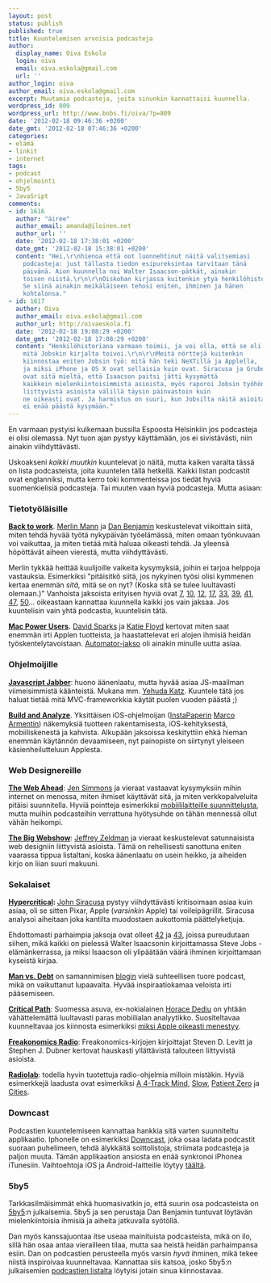 ```yaml
---
layout: post
status: publish
published: true
title: Kuuntelemisen arvoisia podcasteja
author:
  display_name: Oiva Eskola
  login: oiva
  email: oiva.eskola@gmail.com
  url: ''
author_login: oiva
author_email: oiva.eskola@gmail.com
excerpt: Muutamia podcasteja, joita sinunkin kannattaisi kuunnella.
wordpress_id: 809
wordpress_url: http://www.bobs.fi/oiva/?p=809
date: '2012-02-18 09:46:36 +0200'
date_gmt: '2012-02-18 07:46:36 +0200'
categories:
- elämä
- linkit
- internet
tags:
- podcast
- ohjelmointi
- 5by5
- JavaSript
comments:
- id: 1616
  author: "äiree"
  author_email: amanda@iloinen.net
  author_url: ''
  date: '2012-02-18 17:38:01 +0200'
  date_gmt: '2012-02-18 15:38:01 +0200'
  content: "Hei,\r\nhienoa että oot luonnehtinut näitä valitsemiasi
    podcasteja: just tällasta tiedon esipureksintaa tarvitaan tänä
    päivänä. Aion kuunnella noi Walter Isaacson-pätkät, ainakin
    toisen niistä.\r\n\r\nOiskohan kirjassa kuitenkin ytyä henkilöhistoriana?
    Se siinä ainakin meikäläiseen tehosi eniten, ihminen ja hänen
    kohtalonsa."
- id: 1617
  author: Oiva
  author_email: oiva.eskola@gmail.com
  author_url: http://oivaeskola.fi
  date: '2012-02-18 19:08:29 +0200'
  date_gmt: '2012-02-18 17:08:29 +0200'
  content: "Henkilöhistoriana varmaan toimii, ja voi olla, että se oli se
    mitä Jobskin kirjalta toivoi.\r\n\r\nMeitä nörttejä kuitenkin
    kiinnostaa eniten Jobsin työ: mitä hän teki NeXTillä ja Applella,
    ja miksi iPhone ja OS X ovat sellaisia kuin ovat. Siracusa ja Gruber (http://daringfireball.net/2012/02/walter_isaacson_steve_jobs)
    ovat sitä mieltä, että Isaacson paitsi jätti kysymättä
    kaikkein mielenkiintoisimmista asioista, myös raporoi Jobsin työhön
    liittyvistä asioista välillä täysin päinvastoin kuin
    ne oikeasti ovat. Ja harmistus on suuri, kun Jobsilta näitä asioita
    ei enää päästä kysymään."
---
```

<p>En varmaan pystyisi kulkemaan bussilla Espoosta Helsinkiin jos podcasteja ei olisi olemassa. Nyt tuon ajan pystyy käyttämään, jos ei sivistävästi, niin ainakin viihdyttävästi.</p>
<p>Uskoakseni <em>kaikki muutkin</em> kuuntelevat jo näitä, mutta kaiken varalta tässä on lista podcasteista, joita kuuntelen tällä hetkellä. Kaikki listan podcastit ovat englanniksi, mutta kerro toki kommenteissa jos tiedät hyviä suomenkielisiä podcasteja. Tai muuten vaan hyviä podcasteja. Mutta asiaan:</p>
<a id="more"></a>
<h3>Tietotyöläisille</h3>
<p><strong><a title="Back to Work" href="http://5by5.tv/b2w/54">Back to work</a></strong>. <a href="http://www.merlinmann.com/">Merlin Mann</a> ja <a href="http://benjamin.org/dan/">Dan Benjamin</a> keskustelevat viikoittain siitä, miten tehdä hyvää työtä nykypäivän työelämässä, miten omaan työnkuvaan voi vaikuttaa, ja miten tietää mitä haluaa oikeasti tehdä. Ja yleensä höpöttävät aiheen vierestä, mutta viihdyttävästi.</p>
<p>Merlin tykkää heittää kuulijoille vaikeita kysymyksiä, joihin ei tarjoa helppoja vastauksia. Esimerkiksi "pitäisitkö siitä, jos nykyinen työsi olisi kymmenen kertaa enemmän <em>sitä,</em> mitä se on nyt? (Koska sitä se tulee luultavasti olemaan.)" Vanhoista jaksoista erityisen hyviä ovat <a title="Back to Work #7: Vocational Wheel" href="http://5by5.tv/b2w/7">7</a>, <a title="Back to Work #10: At Last the 'Inspiration' Show" href="http://5by5.tv/b2w/10">10</a>, <a title="Back to Work #12: Chewie's Medal is Not Canonical" href="http://5by5.tv/b2w/12">12</a>, <a title="Back to Work #17: Brick Building Full of Lies" href="http://5by5.tv/b2w/17">17</a>, <a title="Back to Work #33: The Hypocrite You Can Live With" href="http://5by5.tv/b2w/33">33</a>, <a title="Back to Work #39: A Source of Rice with Velocity" href="http://5by5.tv/b2w/39">39</a>, <a title="Back to Work #41: Carpal Tunnel Diem" href="http://5by5.tv/b2w/41">41</a>, <a title="Back to Work #47: Utter Failure &amp; Hotel Steak" href="http://5by5.tv/b2w/47">47</a>, <a title="Back to Work #50: The Pork Soup Paradox" href="http://5by5.tv/b2w/50">50</a>... oikeastaan kannattaa kuunnella kaikki jos vain jaksaa. Jos kuuntelisin vain yhtä podcastia, kuuntelisin tätä.</p>
<p><strong><a title="Mac Power Users" href="http://5by5.tv/mpu">Mac Power Users</a>.</strong> <a href="http://www.macsparky.com/">David Sparks</a> ja <a href="http://katiefloyd.me/">Katie Floyd</a> kertovat miten saat enemmän irti Applen tuotteista, ja haastattelevat eri alojen ihmisiä heidän työskentelytavoistaan. <a title="Mac Power Users #70: Using Automator with Ben Waldie" href="http://5by5.tv/mpu/70">Automator-jakso</a> oli ainakin minulle uutta asiaa.</p>
<h3>Ohjelmoijille</h3>
<p><strong><a href="http://javascriptjabber.com/">Javascript Jabber</a></strong>: huono äänenlaatu, mutta hyvää asiaa JS-maailman viimeisimmistä käänteistä. Mukana mm. <a href="http://yehudakatz.com/">Yehuda Katz</a>. Kuuntele tätä jos haluat tietää mitä MVC-frameworkkia käytät puolen vuoden päästä ;)</p>
<p><strong><a href="http://5by5.tv/buildanalyze">Build and Analyze</a></strong>. Yksittäisen iOS-ohjelmoijan (<a href="http://www.instapaper.com/">InstaPaperin</a> <a href="http://www.marco.org/">Marco Armentin</a>) näkemyksiä tuotteen rakentamisesta, iOS-kehityksestä, mobiiliskenestä ja kahvista. Alkupään jaksoissa keskityttiin ehkä hieman enemmän käytännön devaamiseen, nyt painopiste on siirtynyt yleiseen käsienheilutteluun Applesta.</p>
<h3>Web Designereille</h3>
<p><strong><a href="http://5by5.tv/webahead">The Web Ahead</a></strong>: <a href="http://5by5.tv/person/jen-simmons">Jen Simmons</a> ja vieraat vastaavat kysymyksiin mihin internet on menossa, miten ihmiset käyttävät sitä, ja miten verkkopalveluita pitäisi suunnitella. Hyviä pointteja esimerkiksi <a title="The Web Ahead #16: Mobile Capabilities with Jason Grigsby" href="http://5by5.tv/webahead/16">mobiililaitteille suunnittelusta</a>, mutta muihin podcasteihin verrattuna hyötysuhde on tähän mennessä ollut vähän heikompi.</p>
<p><strong><a href="http://5by5.tv/bigwebshow">The Big Webshow</a></strong>: <a href="http://www.zeldman.com/">Jeffrey Zeldman</a> ja vieraat keskustelevat satunnaisista web designiin liittyvistä asioista. Tämä on rehellisesti sanottuna eniten vaarassa tippua listaltani, koska äänenlaatu on usein heikko, ja aiheiden kirjo on liian suuri makuuni.</p>
<h3>Sekalaiset</h3>
<p><strong><a href="http://5by5.tv/hypercritical">Hypercritical</a>: </strong><a href="http://5by5.tv/person/john-siracusa">John Siracusa</a> pystyy viihdyttävästi kritisoimaan asiaa kuin asiaa, oli se sitten Pixar, Apple (<em>varsinkin</em> Apple) tai voileipägrillit. Siracusa analysoi aiheitaan joka kantilta muodostaen aukottomia päättelyketjuja.</p>
<p>Ehdottomasti parhaimpia jaksoja ovat olleet <a title="Hypercritical #42: The Wrong Guy" href="http://5by5.tv/hypercritical/42">42</a>&nbsp;ja&nbsp;<a title="Hypercritical #43: The Scorpion and the Frog" href="http://5by5.tv/hypercritical/43">43</a>, joissa pureudutaan siihen, mikä kaikki on pielessä Walter Isaacsonin kirjoittamassa Steve Jobs -elämänkerrassa, ja miksi Isaacson oli ylipäätään väärä ihminen kirjoittamaan kyseistä kirjaa.</p>
<p><strong><a href="http://itunes.apple.com/us/podcast//id489250422">Man vs. Debt</a></strong> on samannimisen <a href="http://manvsdebt.com/">blogin</a> vielä suhteellisen tuore podcast, mikä on vaikuttanut lupaavalta. Hyvää inspiraatiokamaa veloista irti pääsemiseen.</p>
<p><a href="http://5by5.tv/criticalpath"><strong>Critical Path</strong></a>: Suomessa asuva, ex-nokialainen <a href="http://www.asymco.com/">Horace Dediu</a> on yhtään vähättelemättä luultavasti paras mobiilialan analyytikko. Suositeltavaa kuunneltavaa jos kiinnosta esimerkiksi <a title="The Critical Path #10: The Means of Production" href="http://5by5.tv/criticalpath/10">miksi Apple oikeasti menestyy</a>.</p>
<p><strong><a href="http://www.freakonomics.com/radio/">Freakonomics Radio</a></strong>: Freakonomics-kirjojen kirjoittajat Steven D. Levitt ja Stephen J. Dubner kertovat hauskasti yllättävistä talouteen liittyvistä asioista.</p>
<p><strong><a href="http://www.radiolab.org/">Radiolab</a></strong>: todella hyvin tuotettuja radio-ohjelmia milloin mistäkin. Hyviä esimerkkejä laadusta ovat esimerkiksi <a href="http://www.radiolab.org/blogs/radiolab-blog/2011/jul/26/4-track-mind/">A 4-Track Mind</a>, <a href="http://www.radiolab.org/blogs/radiolab-blog/2011/oct/18/slow/">Slow</a>, <a href="http://www.radiolab.org/2011/nov/14/">Patient Zero</a> ja <a href="http://www.radiolab.org/2010/oct/08/">Cities</a>.</p>
<h3>Downcast</h3>
<p>Podcastien kuuntelemiseen kannattaa hankkia sitä varten suunniteltu applikaatio. Iphonelle on esimerkiksi <a href="http://downcastapp.com/">Downcast</a>, joka osaa ladata podcastit suoraan puhelimeen, tehdä älykkäitä soittolistoja, striimata podcasteja ja paljon muuta. Tämän applikaation ansiosta en enää synkronoi iPhonea iTunesiin. Vaihtoehtoja iOS ja Android-laitteille löytyy <a href="http://lifehacker.com/5811101/five-best-mobile-podcast-catchers">täältä</a>.</p>
<h3>5by5</h3>
<p>Tarkkasilmäisimmät ehkä huomasivatkin jo, että suurin osa podcasteista on <a href="http://5by5.tv/">5by5</a>:n julkaisemia. 5by5 ja sen perustaja Dan Benjamin tuntuvat löytävän mielenkiintoisia ihmisiä ja aiheita jatkuvalla syötöllä.</p>
<p>Dan myös kanssajuontaa itse useaa mainituista podcasteista, mikä on ilo, sillä hän osaa antaa vierailleen tilaa, mutta saa heistä heidän parhaimpansa esiin. Dan on podcastien perusteella myös varsin <em>hyvä</em> ihminen, mikä tekee niistä inspiroivaa kuunneltavaa. Kannattaa siis katsoa, josko 5by5:n julkaisemien <a href="http://5by5.tv/broadcasts">podcastien listalta</a> löytyisi jotain sinua kiinnostavaa.</p>
